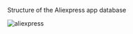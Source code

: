 Structure of the Aliexpress app database

![aliexpress](https://github.com/user-attachments/assets/726842ac-dfb6-4ff0-b940-7e974f2f0591)
